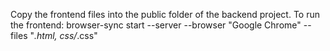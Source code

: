 Copy the frontend files into the public folder of the backend project. 
To run the frontend: browser-sync start --server --browser "Google Chrome" --files "*.html, css/*.css"
